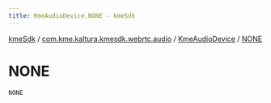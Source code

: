 ```yaml
---
title: KmeAudioDevice.NONE - kmeSdk
---
```


[kmeSdk](../../index.html) / [com.kme.kaltura.kmesdk.webrtc.audio](../index.html) / [KmeAudioDevice](index.html) / [NONE](./-n-o-n-e.html)

# NONE

`NONE`